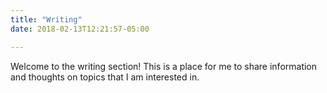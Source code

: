 ```yaml
---
title: "Writing"
date: 2018-02-13T12:21:57-05:00

---
```


Welcome to the writing section! This is a place for me to share information and thoughts on topics that I am interested in.